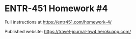 # ENTR-451 Homework #4

Full instructions at https://entr451.com/homework-4/

Published website: https://travel-journal-hw4.herokuapp.com/ 